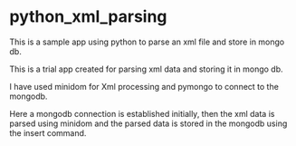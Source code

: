 python_xml_parsing
==================

This is a sample app using python to parse an xml file and store in mongo db.

This is a trial app created for parsing xml data and storing it in mongo db.

I have used minidom for Xml processing and pymongo to connect to the mongodb.

Here a mongodb connection is established initially, then the xml data is parsed using minidom and the parsed data is stored in the mongodb using the insert command.
